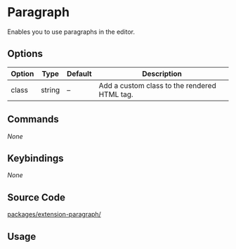 # Paragraph
Enables you to use paragraphs in the editor.

## Options
| Option | Type | Default | Description |
| ------ | ---- | ------- | ----------- |
| class | string | – | Add a custom class to the rendered HTML tag. |

## Commands
*None*

## Keybindings
*None*

## Source Code
[packages/extension-paragraph/](https://github.com/ueberdosis/tiptap-next/blob/main/packages/extension-paragraph/)

## Usage
<demo name="Extensions/Paragraph" highlight="11,29" />
